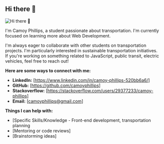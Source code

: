 ## Hi there 👋
![Hi there 👋](your_image_url.png)

<!--
**camoyphillips/camoyphillips** is a ✨ _special_ ✨ repository because its `README.md` (this file) appears on your GitHub profile.

Here are some ideas to get you started:

🌱 I’m currently learning: Web development (HTML, CSS, JavaScript).
👯 I’m looking to collaborate on: Group projects.
🤔 I’m looking for help with: Understanding C# and data structures.
💬 Ask me about: My studies, my hobbies (like driving or hiking), or my favorite music.
📫 How to reach me: [camoyphillips@gmail.com]
😄 Pronouns: He/Him
⚡ Fun fact: I can play the Soccer!
-->


I'm Camoy Phillips, a student passionate about transportation.  I'm currently focused on learning more about Web Development.

I'm always eager to collaborate with other students on transportation projects.  I'm particularly interested in sustainable transportation initiatives.  If you're working on something related to JavaScript, public transit, electric vehicles, feel free to reach out!

**Here are some ways to connect with me:**

*   **LinkedIn:** [https://www.linkedin.com/in/camoy-phillips-520bb6a6/]
*   **GitHub:** [https://github.com/camoyphillips]
*   **Stackoverflow:** [https://stackoverflow.com/users/29377233/camoy-phillips]
*   **Email:** [camoyphillips@gmail.com]

**Things I can help with:**

*   [Specific Skills/Knowledge - Front-end development, transportation planning
*   [Mentoring or code reviews]
*   [Brainstorming ideas]



